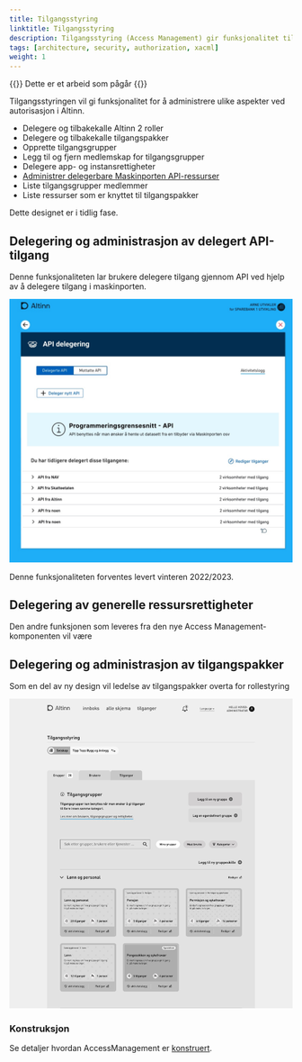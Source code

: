 ```yaml
---
title: Tilgangsstyring
linktitle: Tilgangsstyring
description: Tilgangsstyring (Access Management) gir funksjonalitet til sluttbrukere for å administrere grupper, roller og rettigheter
tags: [architecture, security, authorization, xacml]
weight: 1
---
```


{{<notice warning>}}
Dette er et arbeid som pågår
{{</notice>}}

Tilgangsstyringen vil gi funksjonalitet for å administrere ulike aspekter ved autorisasjon i Altinn.

- Delegere og tilbakekalle Altinn 2 roller
- Delegere og tilbakekalle tilgangspakker
- Opprette tilgangsgrupper
- Legg til og fjern medlemskap for tilgangsgrupper
- Delegere app- og instansrettigheter
- [Administrer delegerbare Maskinporten API-ressurser](https://github.com/Altinn/altinn-authorization/issues/59)
- Liste tilgangsgrupper medlemmer
- Liste ressurser som er knyttet til tilgangspakker


Dette designet er i tidlig fase.

## Delegering og administrasjon av delegert API-tilgang

Denne funksjonaliteten lar brukere delegere tilgang gjennom API ved hjelp av å delegere tilgang i maskinporten.

![API-delegasjoner](apidelegations.jpg "API-delegasjoner")

Denne funksjonaliteten forventes levert vinteren 2022/2023.

## Delegering av generelle ressursrettigheter

Den andre funksjonen som leveres fra den nye Access Management-komponenten vil være

## Delegering og administrasjon av tilgangspakker

Som en del av ny design vil ledelse av tilgangspakker overta for rollestyring

![Tilgangspakker](accessgroups.jpg "Administrasjon av tilgangspakker")

### Konstruksjon

Se detaljer hvordan AccessManagement er [konstruert](/authorization/reference/architecture/accessmanagment/).